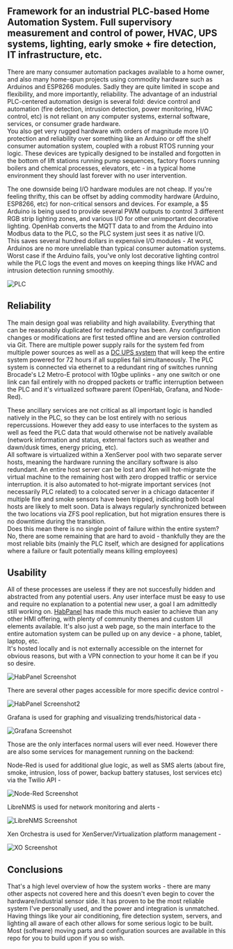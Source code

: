 ## Framework for an industrial PLC-based Home Automation System. Full supervisory measurement and control of power, HVAC, UPS systems, lighting, early smoke + fire detection, IT infrastructure, etc. 
There are many consumer automation packages available to a home owner, and also many home-spun projects using commodity hardware such as Arduinos and ESP8266 modules. Sadly they are quite limited in scope and flexibility, and more importantly, reliability. The advantage of an industrial PLC-centered automation design is several fold: device control and automation (fire detection, intrusion detection, power monitoring, HVAC control, etc) is not reliant on any computer systems, external software, services, or consumer grade hardware.  
You also get very rugged hardware with orders of magnitude more I/O protection and reliability over something like an Arduino or off the shelf consumer automation system, coupled with a robust RTOS running your logic. These devices are typically designed to be installed and forgotten in the bottom of lift stations running pump sequences, factory floors running boilers and chemical processes, elevators, etc - in a typical home environment they should last forever with no user intervention.

The one downside being I/O hardware modules are not cheap. If you're feeling thrifty, this can be offset by adding commodity hardware (Arduino, ESP8266, etc) for non-critical sensors and devices. For example, a $5 Arduino is being used to provide several PWM outputs to control 3 different RGB strip lighting zones, and various I/O for other unimportant decorative lighting. OpenHab converts the MQTT data to and from the Arduino into Modbus data to the PLC, so the PLC system just sees it as native I/O.  
This saves several hundred dollars in expensive I/O modules - At worst, Arduinos are no more unreliable than typical consumer automation systems. Worst case if the Arduino fails, you've only lost decorative lighting control while the PLC logs the event and moves on keeping things like HVAC and intrusion detection running smoothly.

![PLC](https://i.imgur.com/5P6aPBs.jpg)

## Reliability	
The main design goal was reliability and high availability. Everything that can be reasonably duplicated for redundancy has been. Any configuration changes or modifications are first tested offline and are version controlled via Git. There are multiple power supply rails for the system fed from multiple power sources as well as a [DC UPS system](https://www.phoenixcontact.com/online/portal/us/?uri=pxc-oc-itemdetail:pid=2320238)   that will keep the entire system powered for 72 hours if all supplies fail simultaneously. The PLC system is connected via ethernet to a redundant ring of switches running Brocade's  L2 Metro-E protocol with 10gbe uplinks - any one switch or one link can fail entirely with no dropped packets or traffic interruption between the PLC and it's virtualized software parent (OpenHab, Grafana, and Node-Red). 

These ancillary services are not critical as all important logic is handled natively in the PLC, so they can be lost entirely with no serious repercussions. However they add easy to use interfaces to the system as well as feed the PLC data that would otherwise not be natively available (network information and status, external factors such as weather and dawn/dusk times, energy pricing, etc).  
All software is virtualized within a XenServer pool with two separate server hosts, meaning the hardware running the ancillary software is also redundant. An entire host server can be lost and Xen will hot-migrate the virtual machine to the remaining host with zero dropped traffic or service interruption. it is also automated to hot-migrate important services (not necessarily PLC related) to a colocated server in a chicago datacenter if multiple fire and smoke sensors have been tripped, indicating both local hosts are likely to melt soon. Data is always regularly synchronized between the two locations via ZFS pool replication, but hot migration ensures there is no downtime during the transition.  
Does this mean there is no single point of failure within the entire system? No, there are some remaining that are hard to avoid - thankfully they are the most reliable bits (mainly the PLC itself, which are designed for applications where a failure or fault potentially means killing employees)

## Usability 
All of these processes are useless if they are not succesfully hidden and abstracted from any potential users. Any user interface must be easy to use and require no explanation to a potential new user, a goal I am admittedly still working on. [HabPanel](http://docs.openhab.org/configuration/habpanel.html) has made this much easier to achieve than any other HMI offering, with plenty of community themes and custom UI elements available. It's also just a web page, so the main interface to the entire automation system can be pulled up on any device - a phone, tablet, laptop, etc.  
It's hosted locally and is not externally accessible on the internet for obvious reasons, but with a VPN connection to your home it can be if you so desire. 

![HabPanel Screenshot](https://i.imgur.com/IGEvSM4.jpg)

There are several other pages accessible for more specific device control - 

![HabPanel Screenshot2](https://i.imgur.com/TINXqKa.jpg)

Grafana is used for graphing and visualizing trends/historical data - 

![Grafana Screenshot](https://i.imgur.com/SNKC5Aw.jpg)

Those are the only interfaces normal users will ever need. However there are also some services for management running on the backend: 

Node-Red is used for additional glue logic, as well as SMS alerts (about fire, smoke, intrusion, loss of power, backup battery statuses, lost services etc) via the Twilio API - 

![Node-Red Screenshot](https://i.imgur.com/OCQeE9i.png)

LibreNMS is used for network monitoring and alerts - 

![LibreNMS Screenshot](https://i.imgur.com/MiPaFvh.png)

Xen Orchestra is used for XenServer/Virtualization platform management - 

![XO Screenshot](https://i.imgur.com/yGWiCEI.png)

## Conclusions
That's a high level overview of how the system works - there are many other aspects not covered here and this doesn't even begin to cover the hardware/industrial sensor side. It has proven to be the most reliable system I've personally used, and the power and integration is unmatched. Having things like your air conditioning, fire detection system, servers, and lighting all aware of each other allows for some serious logic to be built. Most (software) moving parts and configuration sources are available in this repo for you to build upon if you so wish. 